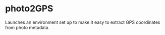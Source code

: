 # photo2GPS
Launches an environment set up to make it easy to extract GPS coordinates from photo metadata.
